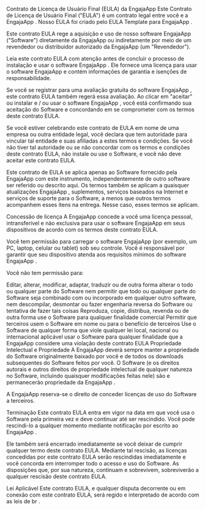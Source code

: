 Contrato de Licença de Usuário Final (EULA) da EngajaApp
Este Contrato de Licença de Usuário Final ("EULA") é um contrato legal entre você e a EngajaApp . Nosso EULA foi criado pelo EULA Template para EngajaApp .

Este contrato EULA rege a aquisição e uso de nosso software EngajaApp ("Software") diretamente da EngajaApp ou indiretamente por meio de um revendedor ou distribuidor autorizado da EngajaApp (um "Revendedor").

Leia este contrato EULA com atenção antes de concluir o processo de instalação e usar o software EngajaApp . Ele fornece uma licença para usar o software EngajaApp e contém informações de garantia e isenções de responsabilidade.

Se você se registrar para uma avaliação gratuita do software EngajaApp , este contrato EULA também regerá essa avaliação. Ao clicar em "aceitar" ou instalar e / ou usar o software EngajaApp , você está confirmando sua aceitação do Software e concordando em se comprometer com os termos deste contrato EULA.

Se você estiver celebrando este contrato de EULA em nome de uma empresa ou outra entidade legal, você declara que tem autoridade para vincular tal entidade e suas afiliadas a estes termos e condições. Se você não tiver tal autoridade ou se não concordar com os termos e condições deste contrato EULA, não instale ou use o Software, e você não deve aceitar este contrato EULA.

Este contrato de EULA se aplica apenas ao Software fornecido pela EngajaApp com este instrumento, independentemente de outro software ser referido ou descrito aqui. Os termos também se aplicam a quaisquer atualizações EngajaApp , suplementos, serviços baseados na Internet e serviços de suporte para o Software, a menos que outros termos acompanhem esses itens na entrega. Nesse caso, esses termos se aplicam.

Concessão de licença
A EngajaApp concede a você uma licença pessoal, intransferível e não exclusiva para usar o software EngajaApp em seus dispositivos de acordo com os termos deste contrato EULA.

Você tem permissão para carregar o software EngajaApp (por exemplo, um PC, laptop, celular ou tablet) sob seu controle. Você é responsável por garantir que seu dispositivo atenda aos requisitos mínimos do software EngajaApp .

Você não tem permissão para:

Editar, alterar, modificar, adaptar, traduzir ou de outra forma alterar o todo ou qualquer parte do Software nem permitir que todo ou qualquer parte do Software seja combinado com ou incorporado em qualquer outro software, nem descompilar, desmontar ou fazer engenharia reversa do Software ou tentativa de fazer tais coisas
Reproduza, copie, distribua, revenda ou de outra forma use o Software para qualquer finalidade comercial
Permitir que terceiros usem o Software em nome ou para o benefício de terceiros
Use o Software de qualquer forma que viole qualquer lei local, nacional ou internacional aplicável
usar o Software para qualquer finalidade que a EngajaApp considere uma violação deste contrato EULA
Propriedade Intelectual e Propriedade
A EngajaApp deverá sempre manter a propriedade do Software originalmente baixado por você e de todos os downloads subsequentes do Software feitos por você. O Software (e os direitos autorais e outros direitos de propriedade intelectual de qualquer natureza no Software, incluindo quaisquer modificações feitas nele) são e permanecerão propriedade da EngajaApp .

A EngajaApp reserva-se o direito de conceder licenças de uso do Software a terceiros.

Terminação
Este contrato EULA entra em vigor na data em que você usa o Software pela primeira vez e deve continuar até ser rescindido. Você pode rescindi-lo a qualquer momento mediante notificação por escrito ao EngajaApp .

Ele também será encerrado imediatamente se você deixar de cumprir qualquer termo deste contrato EULA. Mediante tal rescisão, as licenças concedidas por este contrato EULA serão rescindidas imediatamente e você concorda em interromper todo o acesso e uso do Software. As disposições que, por sua natureza, continuam e sobrevivem, sobreviverão a qualquer rescisão deste contrato EULA.

Lei Aplicável
Este contrato EULA, e qualquer disputa decorrente ou em conexão com este contrato EULA, será regido e interpretado de acordo com as leis de br .
